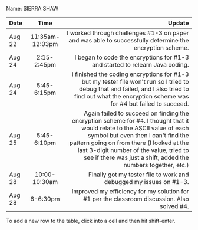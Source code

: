 Name: SIERRA SHAW

| Date   |      Time       |                                                                                                                                                                                                                                                                                                                    Update |
|:-------|:---------------:|--------------------------------------------------------------------------------------------------------------------------------------------------------------------------------------------------------------------------------------------------------------------------------------------------------------------------:|
| Aug 22 | 11:35am-12:03pm |                                                                                                                                                                                                                   I worked through challenges #1-3 on paper and was able to successfully determine the encryption scheme. |
| Aug 24 |   2:15-2:45pm   |                                                                                                                                                                                                                                              I began to code the encryptions for #1-3 and started to relearn Java coding. |
| Aug 24 |   5:45-6:15pm   |                                                                                                                    I finished the coding encryptions for #1-3 but my tester file won't run so I tried to debug that and failed, and I also tried to find out what the encryption scheme was for #4 but failed to succeed. |
| Aug 25 |   5:45-6:10pm   | Again failed to succeed on finding the encryption scheme for #4. I thought that it would relate to the ASCII value of each symbol but even then I can't find the pattern going on from there (I looked at the last 3-digit number of the value, tried to see if there was just a shift, added the numbers together, etc.) |
| Aug 28 |  10:00-10:30am  |                                                                                                                                                                                                                                                        Finally got my tester file to work and debugged my issues on #1-3. |
| Aug 28 |    6-6:30pm     |                                                                                                                                                                                                                               Improved my efficiency for my solution for #1 per the classroom discussion. Also solved #4. |


To add a new row to the table, click into a cell and then hit shift-enter.